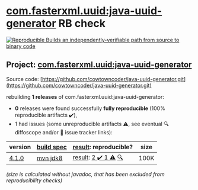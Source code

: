 [com.fasterxml.uuid:java-uuid-generator](https://search.maven.org/artifact/com.fasterxml.uuid/java-uuid-generator/) RB check
=======

[![Reproducible Builds](https://reproducible-builds.org/images/logos/rb.svg) an independently-verifiable path from source to binary code](https://reproducible-builds.org/)

## Project: [com.fasterxml.uuid:java-uuid-generator](https://search.maven.org/artifact/com.fasterxml.uuid/java-uuid-generator/)

Source code: [https://github.com/cowtowncoder/java-uuid-generator.git](https://github.com/cowtowncoder/java-uuid-generator.git)

rebuilding **1 releases** of com.fasterxml.uuid:java-uuid-generator:
- **0** releases were found successfully **fully reproducible** (100% reproducible artifacts :heavy_check_mark:),
- 1 had issues (some unreproducible artifacts :warning:, see eventual :mag: diffoscope and/or :memo: issue tracker links):

| version | [build spec](/BUILDSPEC.md) | [result](https://reproducible-builds.org/docs/jvm/): reproducible? | size |
| -- | --------- | ------ | -- |
| [4.1.0](https://search.maven.org/artifact/com.fasterxml.uuid/java-uuid-generator/4.1.0/pom) | [mvn jdk8](java-uuid-generator-4.1.0.buildspec) | [result](java-uuid-generator-4.1.0.buildinfo): [2 :heavy_check_mark:  1 :warning:](java-uuid-generator-4.1.0.buildcompare) [:mag:](java-uuid-generator-4.1.0.diffoscope) | 100K |

<i>(size is calculated without javadoc, that has been excluded from reproducibility checks)</i>
